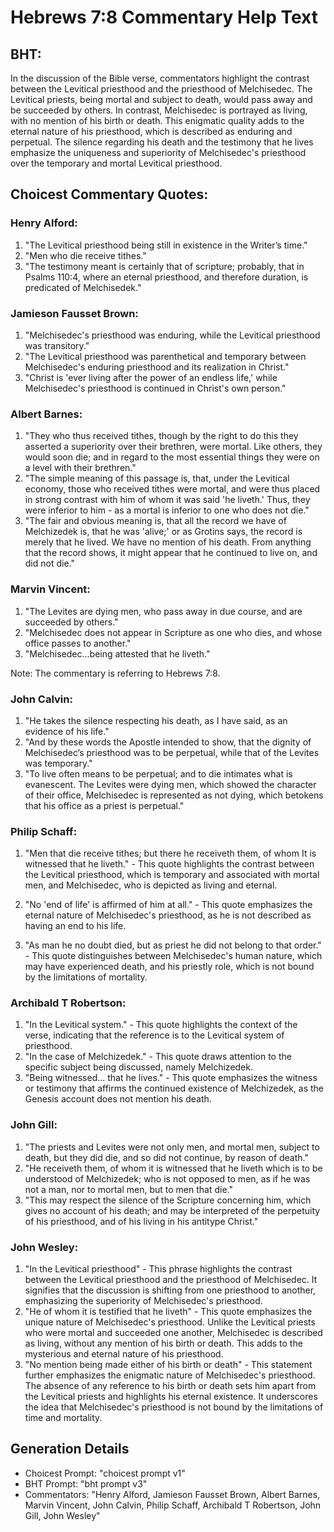 # Hebrews 7:8 Commentary Help Text

## BHT:
In the discussion of the Bible verse, commentators highlight the contrast between the Levitical priesthood and the priesthood of Melchisedec. The Levitical priests, being mortal and subject to death, would pass away and be succeeded by others. In contrast, Melchisedec is portrayed as living, with no mention of his birth or death. This enigmatic quality adds to the eternal nature of his priesthood, which is described as enduring and perpetual. The silence regarding his death and the testimony that he lives emphasize the uniqueness and superiority of Melchisedec's priesthood over the temporary and mortal Levitical priesthood.

## Choicest Commentary Quotes:
### Henry Alford:
1. "The Levitical priesthood being still in existence in the Writer’s time."
2. "Men who die receive tithes."
3. "The testimony meant is certainly that of scripture; probably, that in Psalms 110:4, where an eternal priesthood, and therefore duration, is predicated of Melchisedek."

### Jamieson Fausset Brown:
1. "Melchisedec's priesthood was enduring, while the Levitical priesthood was transitory."
2. "The Levitical priesthood was parenthetical and temporary between Melchisedec's enduring priesthood and its realization in Christ."
3. "Christ is 'ever living after the power of an endless life,' while Melchisedec's priesthood is continued in Christ's own person."

### Albert Barnes:
1. "They who thus received tithes, though by the right to do this they asserted a superiority over their brethren, were mortal. Like others, they would soon die; and in regard to the most essential things they were on a level with their brethren."
2. "The simple meaning of this passage is, that, under the Levitical economy, those who received tithes were mortal, and were thus placed in strong contrast with him of whom it was said 'he liveth.' Thus, they were inferior to him - as a mortal is inferior to one who does not die."
3. "The fair and obvious meaning is, that all the record we have of Melchizedek is, that he was 'alive;' or as Grotins says, the record is merely that he lived. We have no mention of his death. From anything that the record shows, it might appear that he continued to live on, and did not die."

### Marvin Vincent:
1. "The Levites are dying men, who pass away in due course, and are succeeded by others."
2. "Melchisedec does not appear in Scripture as one who dies, and whose office passes to another."
3. "Melchisedec...being attested that he liveth."

Note: The commentary is referring to Hebrews 7:8.

### John Calvin:
1. "He takes the silence respecting his death, as I have said, as an evidence of his life."
2. "And by these words the Apostle intended to show, that the dignity of Melchisedec’s priesthood was to be perpetual, while that of the Levites was temporary."
3. "To live often means to be perpetual; and to die intimates what is evanescent. The Levites were dying men, which showed the character of their office, Melchisedec is represented as not dying, which betokens that his office as a priest is perpetual."

### Philip Schaff:
1. "Men that die receive tithes; but there he receiveth them, of whom It is witnessed that he liveth." - This quote highlights the contrast between the Levitical priesthood, which is temporary and associated with mortal men, and Melchisedec, who is depicted as living and eternal.

2. "No 'end of life' is affirmed of him at all." - This quote emphasizes the eternal nature of Melchisedec's priesthood, as he is not described as having an end to his life.

3. "As man he no doubt died, but as priest he did not belong to that order." - This quote distinguishes between Melchisedec's human nature, which may have experienced death, and his priestly role, which is not bound by the limitations of mortality.

### Archibald T Robertson:
1. "In the Levitical system." - This quote highlights the context of the verse, indicating that the reference is to the Levitical system of priesthood.
2. "In the case of Melchizedek." - This quote draws attention to the specific subject being discussed, namely Melchizedek.
3. "Being witnessed... that he lives." - This quote emphasizes the witness or testimony that affirms the continued existence of Melchizedek, as the Genesis account does not mention his death.

### John Gill:
1. "The priests and Levites were not only men, and mortal men, subject to death, but they did die, and so did not continue, by reason of death." 
2. "He receiveth them, of whom it is witnessed that he liveth which is to be understood of Melchizedek; who is not opposed to men, as if he was not a man, nor to mortal men, but to men that die."
3. "This may respect the silence of the Scripture concerning him, which gives no account of his death; and may be interpreted of the perpetuity of his priesthood, and of his living in his antitype Christ."

### John Wesley:
1. "In the Levitical priesthood" - This phrase highlights the contrast between the Levitical priesthood and the priesthood of Melchisedec. It signifies that the discussion is shifting from one priesthood to another, emphasizing the superiority of Melchisedec's priesthood.
2. "He of whom it is testified that he liveth" - This quote emphasizes the unique nature of Melchisedec's priesthood. Unlike the Levitical priests who were mortal and succeeded one another, Melchisedec is described as living, without any mention of his birth or death. This adds to the mysterious and eternal nature of his priesthood.
3. "No mention being made either of his birth or death" - This statement further emphasizes the enigmatic nature of Melchisedec's priesthood. The absence of any reference to his birth or death sets him apart from the Levitical priests and highlights his eternal existence. It underscores the idea that Melchisedec's priesthood is not bound by the limitations of time and mortality.


## Generation Details
- Choicest Prompt: "choicest prompt v1"
- BHT Prompt: "bht prompt v3"
- Commentators: "Henry Alford, Jamieson Fausset Brown, Albert Barnes, Marvin Vincent, John Calvin, Philip Schaff, Archibald T Robertson, John Gill, John Wesley"
